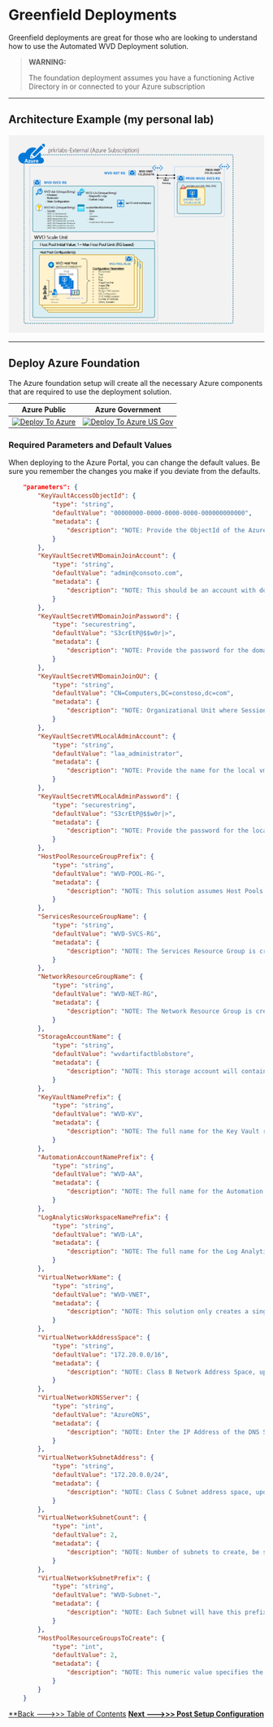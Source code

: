 # Greenfield Deployments

Greenfield deployments are great for those who are looking to understand how to use the Automated WVD Deployment solution.

> **WARNING:**
> 
> The foundation deployment assumes you have a functioning Active Directory in or connected to your Azure subscription

---

## Architecture Example (my personal lab)

![WVD-Architecture](/Docs/_media/WVD-Architecture.png)

---

## Deploy Azure Foundation

The Azure foundation setup will create all the necessary Azure components that are required to use the deployment solution.

**Azure Public** | **Azure Government**
--- | ---
[![Deploy To Azure](https://aka.ms/deploytoazurebutton)](https://portal.azure.com/#create/Microsoft.Template/uri/https%3A%2F%2Fraw.githubusercontent.com%2Fmsft-jasonparker%2FAutomated-WVD-Deployment%2Fdev-test%2FSetup%2FDeploy-WVD-Foundation.json) | [![Deploy To Azure US Gov](https://aka.ms/deploytoazuregovbutton)](https://portal.azure.us/#create/Microsoft.Template/uri/https%3A%2F%2Fraw.githubusercontent.com%2Fmsft-jasonparker%2FAutomated-WVD-Deployment%2Fdev-test%2FSetup%2FDeploy-WVD-Foundation.json)

### Required Parameters and Default Values

When deploying to the Azure Portal, you can change the default values. Be sure you remember the changes you make if you deviate from the defaults.

```JSON
    "parameters": {
        "KeyVaultAccessObjectId": {
            "type": "string",
            "defaultValue": "00000000-0000-0000-0000-000000000000",
            "metadata": {
                "description": "NOTE: Provide the ObjectId of the Azure AD user or group that will be given access to the Key Vault secrets"
            }
        },
        "KeyVaultSecretVMDomainJoinAccount": {
            "type": "string",
            "defaultValue": "admin@consoto.com",
            "metadata": {
                "description": "NOTE: This should be an account with domain join rights in your AD domain"
            }
        },
        "KeyVaultSecretVMDomainJoinPassword": {
            "type": "securestring",
            "defaultValue": "S3crEtP@$$w0r|>",
            "metadata": {
                "description": "NOTE: Provide the password for the domain join account"
            }
        },
        "KeyVaultSecretVMDomainJoinOU": {
            "type": "string",
            "defaultValue": "CN=Computers,DC=constoso,dc=com",
            "metadata": {
                "description": "NOTE: Organizational Unit where Session Host computer accounts are created"
            }
        },
        "KeyVaultSecretVMLocalAdminAccount": {
            "type": "string",
            "defaultValue": "laa_administrator",
            "metadata": {
                "description": "NOTE: Provide the name for the local vm administrator account"
            }
        },        
        "KeyVaultSecretVMLocalAdminPassword": {
            "type": "securestring",
            "defaultValue": "S3crEtP@$$w0r|>",
            "metadata": {
                "description": "NOTE: Provide the password for the local vm administrator account"
            }
        },
        "HostPoolResourceGroupPrefix": {
            "type": "string",
            "defaultValue": "WVD-POOL-RG-",
            "metadata": {
                "description": "NOTE: This solution assumes Host Pools will be contained in their own Resource Groups"
            }
        },
        "ServicesResourceGroupName": {
            "type": "string",
            "defaultValue": "WVD-SVCS-RG",
            "metadata": {
                "description": "NOTE: The Services Resource Group is created for non-WVD resources"
            }
        },
        "NetworkResourceGroupName": {
            "type": "string",
            "defaultValue": "WVD-NET-RG",
            "metadata": {
                "description": "NOTE: The Network Resource Group is created for all network resources"
            }
        },
        "StorageAccountName": {
            "type": "string",
            "defaultValue": "wvdartifactblobstore",
            "metadata": {
                "description": "NOTE: This storage account will contain blob containers for DSC configuration, ARM templates, and file shares for WVD profiles"
            }
        },
        "KeyVaultNamePrefix": {
            "type": "string",
            "defaultValue": "WVD-KV",
            "metadata": {
                "description": "NOTE: The full name for the Key Vault resource will include a unique string appended to the end"
            }
        },
        "AutomationAccountNamePrefix": {
            "type": "string",
            "defaultValue": "WVD-AA",
            "metadata": {
                "description": "NOTE: The full name for the Automation Account resource will include a unique string appended to the end"
            }
        },
        "LogAnalyticsWorkspaceNamePrefix": {
            "type": "string",
            "defaultValue": "WVD-LA",
            "metadata": {
                "description": "NOTE: The full name for the Log Analytics resource will include a unique string appended to the end"
            }
        },
        "VirtualNetworkName": {
            "type": "string",
            "defaultValue": "WVD-VNET",
            "metadata": {
                "description": "NOTE: This solution only creates a single Virtual Network, update the AddressSpace parameter to use an alternate address"
            }
        },
        "VirtualNetworkAddressSpace": {
            "type": "string",
            "defaultValue": "172.20.0.0/16",
            "metadata": {
                "description": "NOTE: Class B Network Address Space, update to any private IP address space"
            }
        },
        "VirtualNetworkDNSServer": {
            "type": "string",
            "defaultValue": "AzureDNS",
            "metadata": {
                "description": "NOTE: Enter the IP Address of the DNS Server to be used in the WVD-VNET or use AzureDNS"
            }
        },
        "VirtualNetworkSubnetAddress": {
            "type": "string",
            "defaultValue": "172.20.0.0/24",
            "metadata": {
                "description": "NOTE: Class C Subnet address space, update to any private IP address space"
            }
        },
        "VirtualNetworkSubnetCount": {
            "type": "int",
            "defaultValue": 2,
            "metadata": {
                "description": "NOTE: Number of subnets to create, be sure that the VNET and Subnets fit correctly. Additional subnets will be incremented numerically."
            }
        },
        "VirtualNetworkSubnetPrefix": {
            "type": "string",
            "defaultValue": "WVD-Subnet-",
            "metadata": {
                "description": "NOTE: Each Subnet will have this prefix and have an incremented 2-digit numeric value assigned (i.e. 01, 02, 03, etc.)"
            }
        },
        "HostPoolResourceGroupsToCreate": {
            "type": "int",
            "defaultValue": 2,
            "metadata": {
                "description": "NOTE: This numeric value specifies the number of Resource Groups to create based on the number of Host Pool you plan to deploy"
            }
        }
    }
```

[**Back --->>> Table of Contents](../../README.md)
[**Next --->>> Post Setup Configuration**](Post-Setup-Configuration.md)